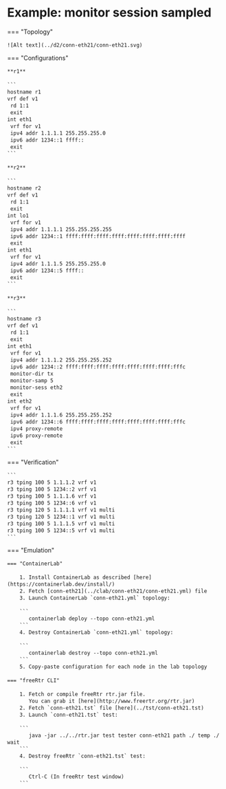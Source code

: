 # Example: monitor session sampled

=== "Topology"

    ![Alt text](../d2/conn-eth21/conn-eth21.svg)

=== "Configurations"

    **r1**

    ```
    hostname r1
    vrf def v1
     rd 1:1
     exit
    int eth1
     vrf for v1
     ipv4 addr 1.1.1.1 255.255.255.0
     ipv6 addr 1234::1 ffff::
     exit
    ```

    **r2**

    ```
    hostname r2
    vrf def v1
     rd 1:1
     exit
    int lo1
     vrf for v1
     ipv4 addr 1.1.1.1 255.255.255.255
     ipv6 addr 1234::1 ffff:ffff:ffff:ffff:ffff:ffff:ffff:ffff
     exit
    int eth1
     vrf for v1
     ipv4 addr 1.1.1.5 255.255.255.0
     ipv6 addr 1234::5 ffff::
     exit
    ```

    **r3**

    ```
    hostname r3
    vrf def v1
     rd 1:1
     exit
    int eth1
     vrf for v1
     ipv4 addr 1.1.1.2 255.255.255.252
     ipv6 addr 1234::2 ffff:ffff:ffff:ffff:ffff:ffff:ffff:fffc
     monitor-dir tx
     monitor-samp 5
     monitor-sess eth2
     exit
    int eth2
     vrf for v1
     ipv4 addr 1.1.1.6 255.255.255.252
     ipv6 addr 1234::6 ffff:ffff:ffff:ffff:ffff:ffff:ffff:fffc
     ipv4 proxy-remote
     ipv6 proxy-remote
     exit
    ```

=== "Verification"

    ```
    r3 tping 100 5 1.1.1.2 vrf v1
    r3 tping 100 5 1234::2 vrf v1
    r3 tping 100 5 1.1.1.6 vrf v1
    r3 tping 100 5 1234::6 vrf v1
    r3 tping 120 5 1.1.1.1 vrf v1 multi
    r3 tping 120 5 1234::1 vrf v1 multi
    r3 tping 100 5 1.1.1.5 vrf v1 multi
    r3 tping 100 5 1234::5 vrf v1 multi
    ```

=== "Emulation"

    === "ContainerLab"

        1. Install ContainerLab as described [here](https://containerlab.dev/install/)  
        2. Fetch [conn-eth21](../clab/conn-eth21/conn-eth21.yml) file  
        3. Launch ContainerLab `conn-eth21.yml` topology:  

        ```
           containerlab deploy --topo conn-eth21.yml  
        ```
        4. Destroy ContainerLab `conn-eth21.yml` topology:  

        ```
           containerlab destroy --topo conn-eth21.yml  
        ```
        5. Copy-paste configuration for each node in the lab topology

    === "freeRtr CLI"

        1. Fetch or compile freeRtr rtr.jar file.  
           You can grab it [here](http://www.freertr.org/rtr.jar)  
        2. Fetch `conn-eth21.tst` file [here](../tst/conn-eth21.tst)  
        3. Launch `conn-eth21.tst` test:  

        ```
           java -jar ../../rtr.jar test tester conn-eth21 path ./ temp ./ wait
        ```
        4. Destroy freeRtr `conn-eth21.tst` test:  

        ```
           Ctrl-C (In freeRtr test window)
        ```

